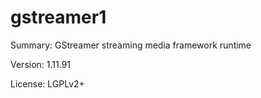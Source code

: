 #           gstreamer1
 
Summary:        GStreamer streaming media framework runtime
 
Version:        1.11.91
 
License:        LGPLv2+
 
